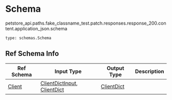 # Schema
petstore_api.paths.fake_classname_test.patch.responses.response_200.content.application_json.schema
```
type: schemas.Schema
```

## Ref Schema Info
Ref Schema | Input Type | Output Type | Description
---------- | ---------- | ----------- | ------------
[Client](client.md) | [ClientDictInput](#clientdictinput), [ClientDict](#clientdict) | [ClientDict](#clientdict) |
